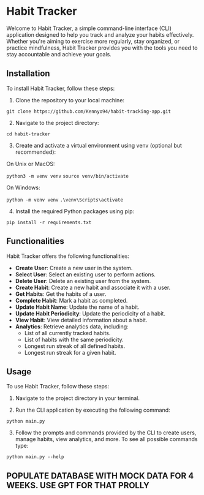 # Habit Tracker

Welcome to Habit Tracker, a simple command-line interface (CLI) application designed to help you track and analyze your habits effectively. Whether you're aiming to exercise more regularly, stay organized, or practice mindfulness, Habit Tracker provides you with the tools you need to stay accountable and achieve your goals.

## Installation

To install Habit Tracker, follow these steps:

1. Clone the repository to your local machine:

```git clone https://github.com/Kennyo94/habit-tracking-app.git```


2. Navigate to the project directory:

```cd habit-tracker```


3. Create and activate a virtual environment using venv (optional but recommended):

On Unix or MacOS:

```python3 -m venv venv```
```source venv/bin/activate```

On Windows:

```python -m venv venv```
```.\venv\Scripts\activate```

4. Install the required Python packages using pip:

```pip install -r requirements.txt```

## Functionalities

Habit Tracker offers the following functionalities:

- **Create User**: Create a new user in the system.
- **Select User**: Select an existing user to perform actions.
- **Delete User**: Delete an existing user from the system.
- **Create Habit**: Create a new habit and associate it with a user.
- **Get Habits**: Get the habits of a user.
- **Complete Habit**: Mark a habit as completed.
- **Update Habit Name**: Update the name of a habit.
- **Update Habit Periodicity**: Update the periodicity of a habit.
- **View Habit**: View detailed information about a habit.
- **Analytics**: Retrieve analytics data, including:
    - List of all currently tracked habits.
    - List of habits with the same periodicity.
    - Longest run streak of all defined habits.
    - Longest run streak for a given habit.

## Usage

To use Habit Tracker, follow these steps:

1. Navigate to the project directory in your terminal.

2. Run the CLI application by executing the following command:

```python main.py```

3. Follow the prompts and commands provided by the CLI to create users, manage habits, view analytics, and more. To see all possible commands type:

```python main.py --help```



## POPULATE DATABASE WITH MOCK DATA FOR 4 WEEKS. USE GPT FOR THAT PROLLY